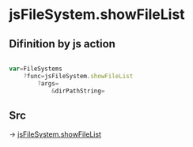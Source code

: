 # jsFileSystem.showFileList

## Difinition by js action

```js.js

var=FileSystems
	?func=jsFileSystem.showFileList
		?args=
			&dirPathString=
```

## Src

-> [jsFileSystem.showFileList](https://github.com/puutaro/CommandClick/blob/master/app/src/main/java/com/puutaro/commandclick/fragment_lib/terminal_fragment/js_interface/file/JsFileSystem.kt#L266)


